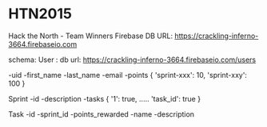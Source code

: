 # HTN2015
Hack the North - Team Winners
Firebase DB URL: https://crackling-inferno-3664.firebaseio.com

schema:
User : db url: https://crackling-inferno-3664.firebaseio.com/users
 
-uid
-first_name
-last_name
-email
-points {
    'sprint-xxx': 10,
    'sprint-xxy': 100
}

Sprint
-id
-description
-tasks {
    '1': true,
    ..... 'task_id': true }

Task
-id
-sprint_id
-points_rewarded
-name
-description
